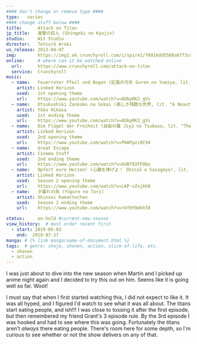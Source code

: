 ```yaml
---
#### don't change or remove type ####
type:   series
#### change stuff below ####
title:      Attack on Titan
jp_title:   進撃の巨人 (Shingeki no Kyojin)
studio:     Wit Studio
director:   Tetsurō Araki 
us_release: 2013-04-07 
img:        https://img1.ak.crunchyroll.com/i/spire1/78916dd5588a8ff3cd244e5deca7aa781532559376_full.jpg 
online:     # where can it be watched online
  url:      https://www.crunchyroll.com/attack-on-titan
  service:  Crunchyroll
music:
  - name:   Feuerroter Pfeil und Bogen (紅蓮の弓矢 Guren no Yumiya, lit. "Crimson Bow and Arrow")
    artist: Linked Horizon
    used:   1st opening theme
    url:    https://www.youtube.com/watch?v=8OkpRK2_gVs
  - name:   Utsukushiki Zankoku na Sekai (美しき残酷な世界, lit. "A Beautiful Cruel World")
    artist: Yōko Hikasa
    used:   1st ending theme
    url:    https://www.youtube.com/watch?v=8OkpRK2_gVs
  - name:   Die Flügel der Freiheit (自由の翼 Jiyū no Tsubasa, lit. "The Wings of Freedom")
    artist: Linked Horizon
    used:   2nd opening theme
    url:    https://www.youtube.com/watch?v=PbWFpzi8C94
  - name:   Great Escape
    artist: Cinema Staff
    used:   2nd ending theme
    url:    https://www.youtube.com/watch?v=bUBf92FF0bo
  - name:   Opfert eure Herzen! (心臓を捧げよ！ Shinzō o Sasageyo!, lit. "Dedicate Your Hearts!")
    artist: Linked Horizon
    used:   Season 2 opening theme
    url:    https://www.youtube.com/watch?v=LKP-vZvjbh8
  - name:   夕暮れの鳥 (Yūgure no Tori)
    artist: Shinsei Kamattechan
    used:   Season 2 ending theme
    url:    https://www.youtube.com/watch?v=rbfHY8mkhT8

status:     on-hold #current-new-season
view_history:  # must order recent first
  - start: 2019-05-03 
    end:  2019-07-27
manga: # {% link manga/name-of-document.html %}
tags:  # genre: shojo, shonen, action, slice-of-life, etc.
  - shonen
  - action
---
```


I was just about to dive into the new season when Martin and I picked up anime night again and I decided to try this out on him. Seems like it is going well so far. Woot! 

I must say that when I first started watching this, I did not expect to like it. It was all hyped, and I figured I'd watch to see what it was all about. The titans start eating people, and ish!!! I was close to tossing it after the first episode, but then remembered my friend Grant's 3 episode rule. By the 3rd episode I was hooked and had to see where this was going. Fortunately the titans aren't *always* there eating people. There's room here for some depth, so I'm curious to see whether or not the show delivers on any of that. 